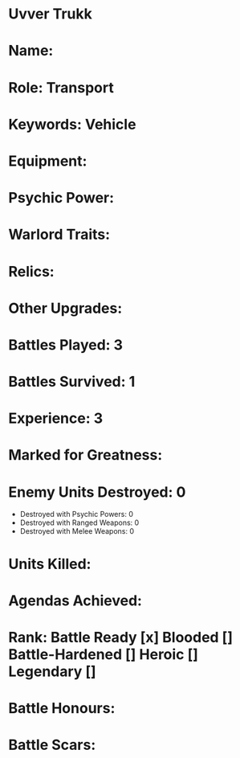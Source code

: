 # Uvver Trukk

# Name: 
# Role: Transport
# Keywords: Vehicle
# Equipment:
# Psychic Power:
# Warlord Traits:
# Relics:
# Other Upgrades:

# Battles Played: 3
# Battles Survived: 1
# Experience: 3
# Marked for Greatness:
# Enemy Units Destroyed: 0  
  * Destroyed with Psychic Powers: 0 
  * Destroyed with Ranged Weapons: 0 
  * Destroyed with Melee Weapons: 0
# Units Killed: 

# Agendas Achieved:

# Rank: Battle Ready [x] Blooded [] Battle-Hardened [] Heroic [] Legendary []

# Battle Honours: 
# Battle Scars: